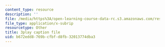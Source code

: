 ```yaml
---
content_type: resource
description: ''
file: /media/https%3A/open-learning-course-data-rc.s3.amazonaws.com/res-ll-005-mathematics-of-big-data-and-machine-learning-january-iap-2020/b672edd8769bcfbfd8fb32013774dba3_moJ7TQb5Fuk.srt
file_type: application/x-subrip
resourcetype: Other
title: 3play caption file
uid: b672edd8-769b-cfbf-d8fb-32013774dba3
---
```

